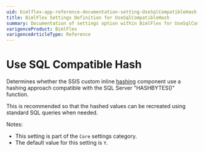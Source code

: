 ```yaml
---
uid: bimlflex-app-reference-documentation-setting-UseSqlCompatibleHash
title: BimlFlex Settings Definition for UseSqlCompatibleHash
summary: Documentation of settings option within BimlFlex for UseSqlCompatibleHash
varigenceProduct: BimlFlex
varigenceArticleType: Reference
---
```


# Use SQL Compatible Hash

Determines whether the SSIS custom inline [hashing](xref:bimlflex-concepts-hashing) component use a hashing approach compatible with the SQL Server "HASHBYTES()" function.

This is recommended so that the hashed values can be recreated using standard SQL queries when needed.

Notes:

* This setting is part of the `Core` settings category.
* The default value for this setting is `Y`.